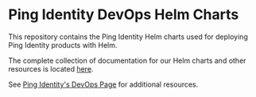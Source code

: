 # Ping Identity DevOps Helm Charts

This repository contains the Ping Identity Helm charts used for deploying Ping Identity products with Helm.

The complete collection of documentation for our Helm charts and other resources is located [here](https://sunny04sam.github.io/helm-charts/).

See [Ping Identity's DevOps Page](https://devops.pingidentity.com) for additional resources.
